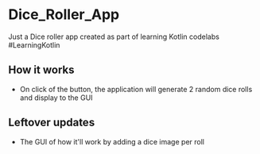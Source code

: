 # Dice_Roller_App
Just a Dice roller app created as part of learning Kotlin codelabs #LearningKotlin

## How it works
- On click of the button, the application will generate 2 random dice rolls and display to the GUI

## Leftover updates

- The GUI of how it'll work by adding a dice image per roll
